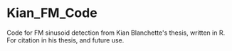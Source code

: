 # Kian_FM_Code

Code for FM sinusoid detection from Kian Blanchette's thesis, written in R. For citation in his thesis, and future use.
